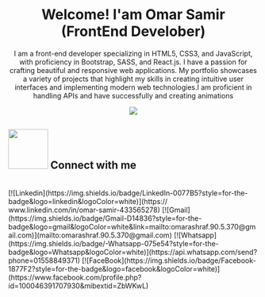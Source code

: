 <h1 align='center'>
  Welcome! I'am Omar Samir (FrontEnd Develober)
</h1>
<p align='center'>
  I am a front-end developer specializing in HTML5, CSS3, and JavaScript, with proficiency in Bootstrap, SASS, and React.js. I have a passion for crafting beautiful and responsive web applications. My portfolio showcases a variety of projects that highlight my skills in creating intuitive user interfaces and implementing modern web technologies.I am proficient in handling APIs and have successfully and creating animations
</p>
<p align="center">
  <a href="https://skillicons.dev">
    <img src="https://skillicons.dev/icons?i=html,css,bootstrap,js,react,sass,materialui,git,github,vscode,gmail,npm,linkedin" />
  </a>
</p>
<h2> <img src='https://raw.githubusercontent.com/ShahriarShafin/ShahriarShafin/main/Assets/handshake.gif' width="80"> Connect with me </h2>
<br/>
<div>
  [![Linkedin](https://img.shields.io/badge/LinkedIn-0077B5?style=for-the-badge&logo=linkedin&logoColor=white)](https://
www.linkedin.com/in/omar-samir-433565278)
[![Gmail](https://img.shields.io/badge/Gmail-D14836?style=for-the-badge&logo=gmail&logoColor=white&link=mailto:omarashraf.90.5.370@gmail.com)](mailto:omarashraf.90.5.370@gmail.com)
[![Whatsapp](https://img.shields.io/badge/-Whatsapp-075e54?style=for-the-badge&logo=Whatsapp&logoColor=white)](https://api.whatsapp.com/send?phone=01558849371)
[![FaceBook](https://img.shields.io/badge/Facebook-1877F2?style=for-the-badge&logo=facebook&logoColor=white)](https://www.facebook.com/profile.php?id=100046391707930&mibextid=ZbWKwL)
</div>


<br>
